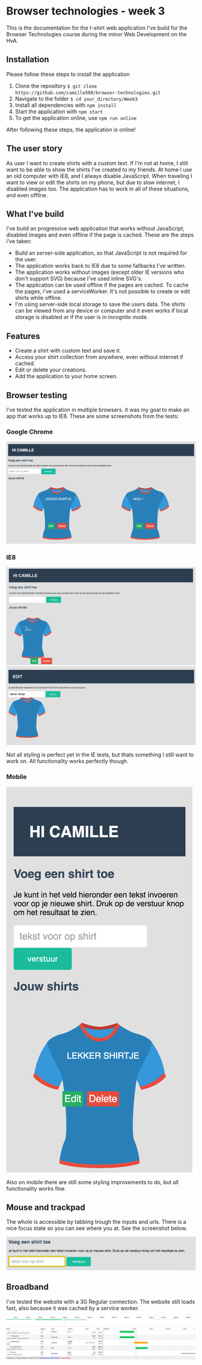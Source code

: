 # Browser technologies - week 3

This is the documentation for the t-shirt web application I've build for the Browser Technologies course during the minor Web Development on the HvA.

## Installation

Please follow these steps to install the application

1. Clone the repository ```$ git clone https://github.com/camille500/browser-technologies.git```
2. Navigate to the folder ```$ cd your_directory/Week3```
3. Install all dependencies with ```npm install```
4. Start the application with ```npm start```
5. To get the application online, use ```npm run online```

After following these steps, the application is online!

## The user story

As user I want to create shirts with a custom text. If I'm not at home, I still want to be able to show the shirts I've created to my friends. At home I use an old computer with IE8, and I always disable JavaScript. When traveling I want to view or edit the shirts on my phone, but due to slow internet, I disabled images too. The application has to work in all of these situations, and even offline.

## What I've build

I've build an progressive web application that works without JavaScript, disabled images and even offline if the page is cached. These are the steps i've taken:

- Build an server-side application, so that JavaScript is not required for the user.
- The application works back to IE8 due to some fallbacks I've written.
- The application works without images (except older IE versions who don't support SVG) because I've used inline SVG's.
- The application can be used offline if the pages are cached. To cache the pages, i've used a serviceWorker. It's not possible to create or edit shirts while offline.
- I'm using server-side local storage to save the users data. The shirts can be viewed from any device or computer and it even works if local storage is disabled or if the user is in incognito mode.

## Features

- Create a shirt with custom text and save it.
- Access your shirt collection from anywhere, even without internet if cached.
- Edit or delete your creations.
- Add the application to your home screen.

## Browser testing

I've tested the application in multiple browsers. It was my goal to make an app that works up to IE8. These are some screenshots from the tests:

### Google Chrome
![Chrome](images/1.png)

### IE8
![IE8](images/2.png)
![IE8](images/3.png)

Not all styling is perfect yet in the IE tests, but thats something I still want to work on. All functionality works perfectly though.

### Mobile
![Mobile](images/4.png)

Also on mobile there are still some styling improvements to do, but all functionality works fine.

## Mouse and trackpad

The whole is accessible by tabbing trough the inputs and urls. There is a nice focus state so you can see where you at. See the screenshot below.

![Focus state](images/6.png)

## Broadband

I've tested the website with a 3G Regular connection. The website still loads fast, also because it was cached by a service worker.

![Broadband](images/7.png)

